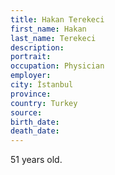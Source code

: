 ```yaml
---
title: Hakan Terekeci
first_name: Hakan
last_name: Terekeci
description: 
portrait: 
occupation: Physician
employer: 
city: İstanbul
province: 
country: Turkey
source: 
birth_date: 
death_date: 
---
```


51 years old.